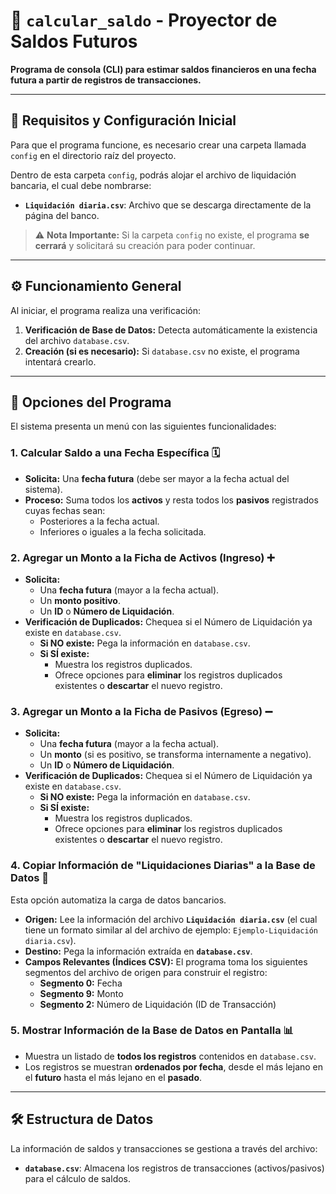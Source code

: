 # 🔮 `calcular_saldo` - Proyector de Saldos Futuros

**Programa de consola (CLI) para estimar saldos financieros en una fecha futura a partir de registros de transacciones.**

---

## 🚀 Requisitos y Configuración Inicial

Para que el programa funcione, es necesario crear una carpeta llamada `config` en el directorio raíz del proyecto.

Dentro de esta carpeta `config`, podrás alojar el archivo de liquidación bancaria, el cual debe nombrarse:

* **`Liquidación diaria.csv`**: Archivo que se descarga directamente de la página del banco.

> ⚠️ **Nota Importante:**
> Si la carpeta `config` no existe, el programa **se cerrará** y solicitará su creación para poder continuar.

---

## ⚙️ Funcionamiento General

Al iniciar, el programa realiza una verificación:

1.  **Verificación de Base de Datos:** Detecta automáticamente la existencia del archivo `database.csv`.
2.  **Creación (si es necesario):** Si `database.csv` no existe, el programa intentará crearlo.

---

## 📝 Opciones del Programa

El sistema presenta un menú con las siguientes funcionalidades:

### 1. Calcular Saldo a una Fecha Específica 🗓️

* **Solicita:** Una **fecha futura** (debe ser mayor a la fecha actual del sistema).
* **Proceso:** Suma todos los **activos** y resta todos los **pasivos** registrados cuyas fechas sean:
    * Posteriores a la fecha actual.
    * Inferiores o iguales a la fecha solicitada.

### 2. Agregar un Monto a la Ficha de Activos (Ingreso) ➕

* **Solicita:**
    * Una **fecha futura** (mayor a la fecha actual).
    * Un **monto positivo**.
    * Un **ID** o **Número de Liquidación**.
* **Verificación de Duplicados:** Chequea si el Número de Liquidación ya existe en `database.csv`.
    * **Si NO existe:** Pega la información en `database.csv`.
    * **Si SÍ existe:**
        * Muestra los registros duplicados.
        * Ofrece opciones para **eliminar** los registros duplicados existentes o **descartar** el nuevo registro.

### 3. Agregar un Monto a la Ficha de Pasivos (Egreso) ➖

* **Solicita:**
    * Una **fecha futura** (mayor a la fecha actual).
    * Un **monto** (si es positivo, se transforma internamente a negativo).
    * Un **ID** o **Número de Liquidación**.
* **Verificación de Duplicados:** Chequea si el Número de Liquidación ya existe en `database.csv`.
    * **Si NO existe:** Pega la información en `database.csv`.
    * **Si SÍ existe:**
        * Muestra los registros duplicados.
        * Ofrece opciones para **eliminar** los registros duplicados existentes o **descartar** el nuevo registro.

### 4. Copiar Información de "Liquidaciones Diarias" a la Base de Datos 🔄

Esta opción automatiza la carga de datos bancarios.

* **Origen:** Lee la información del archivo **`Liquidación diaria.csv`** (el cual tiene un formato similar al del archivo de ejemplo: `Ejemplo-Liquidación diaria.csv`).
* **Destino:** Pega la información extraída en **`database.csv`**.
* **Campos Relevantes (Índices CSV):** El programa toma los siguientes segmentos del archivo de origen para construir el registro:
    * **Segmento 0:** Fecha
    * **Segmento 9:** Monto
    * **Segmento 2:** Número de Liquidación (ID de Transacción)

### 5. Mostrar Información de la Base de Datos en Pantalla 📊

* Muestra un listado de **todos los registros** contenidos en `database.csv`.
* Los registros se muestran **ordenados por fecha**, desde el más lejano en el **futuro** hasta el más lejano en el **pasado**.

---

## 🛠️ Estructura de Datos

La información de saldos y transacciones se gestiona a través del archivo:

* **`database.csv`**: Almacena los registros de transacciones (activos/pasivos) para el cálculo de saldos.
